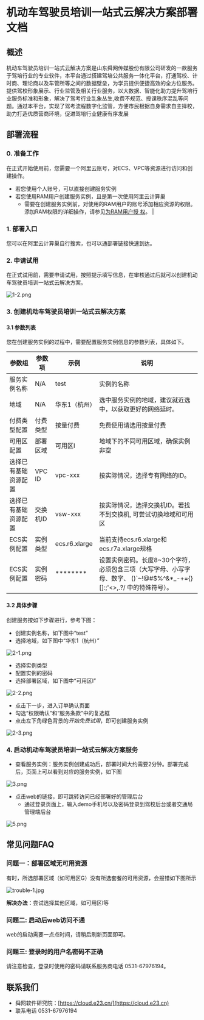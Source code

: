 # 机动车驾驶员培训一站式云解决方案部署文档

## 概述
机动车驾驶员培训一站式云解决方案是山东舜网传媒股份有限公司研发的一款服务于驾培行业的专业软件，本平台通过搭建驾培公共服务一体化平台，打通驾校、计时商、理论商以及车管所等之间的数据壁垒，为学员提供便捷高效的全方位服务。提供驾校形象展示、行业监管及相关行业服务，以大数据、智能化助力提升驾培行业服务标准和形象，解决了驾考行业乱象丛生,收费不规范、授课秩序混乱等问题。通过本平台，实现了驾考流程数字化监管，方便市民根据自身需求自主择校，助力打造优质营商环境，促进驾培行业健康有序发展

## 部署流程

### 0. 准备工作

在正式开始使用前，您需要一个阿里云账号，对ECS、VPC等资源进行访问和创建操作。

- 若您使用个人账号，可以直接创建服务实例
- 若您使用RAM用户创建服务实例，且是第一次使用阿里云计算巢
    - 需要在创建服务实例前，对使用的RAM用户的账号添加相应资源的权限。添加RAM权限的详细操作，请参见[为RAM用户授
      权](https://help.aliyun.com/document_detail/121945.html)。    |
    
### 1. 部署入口

您可以在阿里云计算巢自行搜索，也可以通部署链接快速到达。

### 2. 申请试用

在正式试用前，需要申请试用，按照提示填写信息，在审核通过后就可以创建机动车驾驶员培训一站式云解决方案。

![1-2.png](1-2.png)

### 3. 创建机动车驾驶员培训一站式云解决方案

#### 3.1 参数列表

您在创建服务实例的过程中，需要配置服务实例信息的参数列表，具体如下。

| 参数组               | 参数项   | 示例          | 说明                                                           |
|--------------------|----------|---------------|--------------------------------------------------------------|
| 服务实例名称         | N/A      | test          | 实例的名称                                                     |
| 地域                 | N/A      | 华东1（杭州）   | 选中服务实例的地域，建议就近选中，以获取更好的网络延时。          |
| 付费类型配置         | 付费类型 | 按量付费      | 免费使用请选用按量付费                                         |
| 可用区配置           | 部署区域 | 可用区I       | 地域下的不同可用区域，确保实例非空                              |
| 选择已有基础资源配置 | VPC ID   | vpc-xxx       | 按实际情况，选择专有网络的ID。                                   |
| 选择已有基础资源配置 | 交换机ID | vsw-xxx       | 按实际情况，选择交换机ID。若找不到交换机, 可尝试切换地域和可用区 |
| ECS实例配置          | 实例类型 | ecs.r6.xlarge | 当前支持ecs.r6.xlarge和ecs.r7a.xlarge规格                      |
| ECS实例配置 | 实例密码 | ******** | 设置实例密码。长度8~30个字符，必须包含三项（大写字母、小写字母、数字、 ()`~!@#$%^&*_-+={}[]:;'<>,.?/ 中的特殊符号）。 |

#### 3.2 具体步骤

创建服务按如下步骤进行，参考下图：

- 创建实例名称，如下图中“test”
- 选择地域，如下图中“华东1（杭州）”

![2-1.png](2-1.png)

- 选择实例类型
- 配置实例的密码
- 选择部署区域，如下图中“可用区I”

![2-2.png](2-2.png)

- 点击下一步，进入订单确认页面
- 勾选“权限确认”和“服务条款”中的复选框
- 点击左下角绿色背景的*开始免费试用*，即可创建服务实例

![2-3.png](2-3.png)

### 4. 启动机动车驾驶员培训一站式云解决方案服务

- 查看服务实例：服务实例创建成功后，部署时间大约需要2分钟。部署完成后，页面上可以看到对应的服务实例，如下图

![3.png](3.png)


- 点击web的链接，即可跳转访问已经部署好的管理后台
    - 通过登录页面上，输入demo手机号以及密码登录到驾校后台或者交通局管理端后台

![5.png](5.png)


## 常见问题FAQ

### 问题一：部署区域无可用资源

有时，所选部署区域（如可用区G）没有所选套餐的可用资源，会报错如下图所示

![trouble-1.jpg](trouble1.jpeg)

**解决办法**：尝试选择其他区域，如可用区I等


### 问题二: 启动后web访问不通

web的启动需要一点点时间，请稍后刷新页面即可。

### 问题三: 登录时的用户名密码不正确

请注意检查，登录时使用的密码请联系服务商电话 0531-67976194。

## 联系我们

- 舜网软件研究院：[https://cloud.e23.cn/](https://cloud.e23.cn)
- 联系电话 0531-67976194


